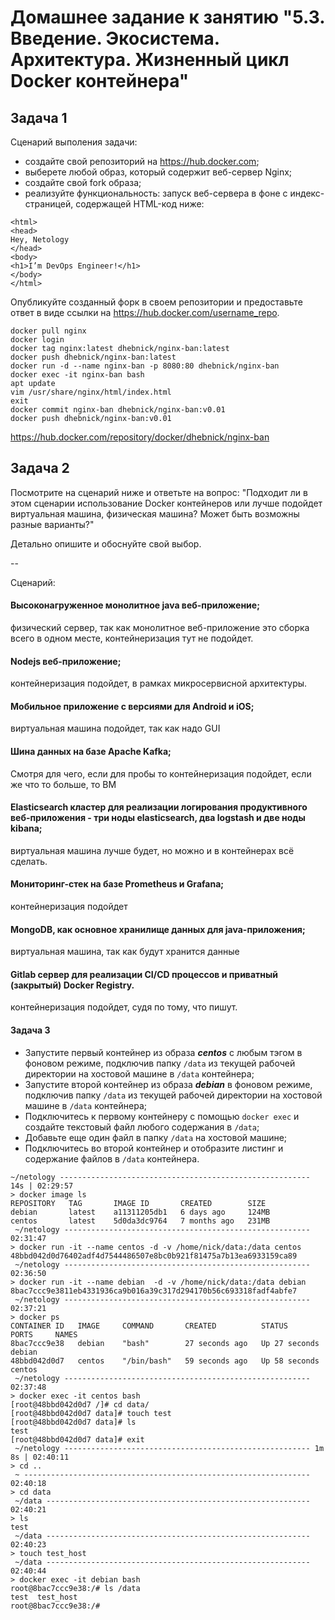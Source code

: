 # Домашнее задание к занятию "5.3. Введение. Экосистема. Архитектура. Жизненный цикл Docker контейнера"

## Задача 1

Сценарий выполения задачи:

- создайте свой репозиторий на https://hub.docker.com;
- выберете любой образ, который содержит веб-сервер Nginx;
- создайте свой fork образа;
- реализуйте функциональность:
  запуск веб-сервера в фоне с индекс-страницей, содержащей HTML-код ниже:

```
<html>
<head>
Hey, Netology
</head>
<body>
<h1>I’m DevOps Engineer!</h1>
</body>
</html>
```

Опубликуйте созданный форк в своем репозитории и предоставьте ответ в виде ссылки на https://hub.docker.com/username_repo.

```
docker pull nginx
docker login
docker tag nginx:latest dhebnick/nginx-ban:latest
docker push dhebnick/nginx-ban:latest
docker run -d --name nginx-ban -p 8080:80 dhebnick/nginx-ban
docker exec -it nginx-ban bash
apt update
vim /usr/share/nginx/html/index.html
exit
docker commit nginx-ban dhebnick/nginx-ban:v0.01
docker push dhebnick/nginx-ban:v0.01
```

https://hub.docker.com/repository/docker/dhebnick/nginx-ban

## Задача 2

Посмотрите на сценарий ниже и ответьте на вопрос:
"Подходит ли в этом сценарии использование Docker контейнеров или лучше подойдет виртуальная машина, физическая машина? Может быть возможны разные варианты?"

Детально опишите и обоснуйте свой выбор.

--

Сценарий:

#### Высоконагруженное монолитное java веб-приложение;

физический сервер, так как монолитное веб-приложение это сборка всего в одном месте, контейнеризация тут не подойдет.

#### Nodejs веб-приложение;

контейнеризация подойдет, в рамках микросервисной архитектуры.

#### Мобильное приложение c версиями для Android и iOS;

виртуальная машина подойдет, так как надо GUI

#### Шина данных на базе Apache Kafka;

Смотря для чего, если для пробы то контейнеризация подойдет, если же что то больше, то ВМ

#### Elasticsearch кластер для реализации логирования продуктивного веб-приложения - три ноды elasticsearch, два logstash и две ноды kibana;

виртуальная машина лучше будет, но можно и в контейнерах всё сделать.

#### Мониторинг-стек на базе Prometheus и Grafana;

контейнеризация подойдет

#### MongoDB, как основное хранилище данных для java-приложения;

виртуальная машина, так как будут хранится данные

#### Gitlab сервер для реализации CI/CD процессов и приватный (закрытый) Docker Registry.

контейнеризация подойдет, судя по тому, что пишут.

#### Задача 3

- Запустите первый контейнер из образа ***centos*** c любым тэгом в фоновом режиме, подключив папку ```/data``` из текущей рабочей директории на хостовой машине в ```/data``` контейнера;
- Запустите второй контейнер из образа ***debian*** в фоновом режиме, подключив папку ```/data``` из текущей рабочей директории на хостовой машине в ```/data``` контейнера;
- Подключитесь к первому контейнеру с помощью ```docker exec``` и создайте текстовый файл любого содержания в ```/data```;
- Добавьте еще один файл в папку ```/data``` на хостовой машине;
- Подключитесь во второй контейнер и отобразите листинг и содержание файлов в ```/data``` контейнера.

``` 
~/netology -------------------------------------------------------- 14s | 02:29:57 
> docker image ls
REPOSITORY   TAG       IMAGE ID       CREATED        SIZE
debian       latest    a11311205db1   6 days ago     124MB
centos       latest    5d0da3dc9764   7 months ago   231MB
 ~/netology ------------------------------------------------------- 02:31:47 
> docker run -it --name centos -d -v /home/nick/data:/data centos
48bbd042d0d76402adf4d7544486507e8bc0b921f81475a7b13ea6933159ca89
 ~/netology ------------------------------------------------------- 02:36:50 
> docker run -it --name debian  -d -v /home/nick/data:/data debian  
8bac7ccc9e3811eb4331936ca9b016a39c317d294170b56c693318fadf4abfe7
 ~/netology ------------------------------------------------------- 02:37:21 
> docker ps
CONTAINER ID   IMAGE     COMMAND       CREATED          STATUS          PORTS     NAMES
8bac7ccc9e38   debian    "bash"        27 seconds ago   Up 27 seconds             debian
48bbd042d0d7   centos    "/bin/bash"   59 seconds ago   Up 58 seconds             centos
 ~/netology ------------------------------------------------------- 02:37:48 
> docker exec -it centos bash
[root@48bbd042d0d7 /]# cd data/
[root@48bbd042d0d7 data]# touch test 
[root@48bbd042d0d7 data]# ls
test
[root@48bbd042d0d7 data]# exit
 ~/netology ------------------------------------------------------- 1m 8s | 02:40:11 
> cd ..
 ~ ---------------------------------------------------------------- 02:40:18 
> cd data 
 ~/data ----------------------------------------------------------- 02:40:21 
> ls
test
 ~/data ----------------------------------------------------------- 02:40:23 
> touch test_host
 ~/data ----------------------------------------------------------- 02:40:44 
> docker exec -it debian bash
root@8bac7ccc9e38:/# ls /data 
test  test_host
root@8bac7ccc9e38:/#
```
